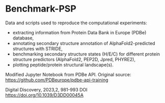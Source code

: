 # Benchmark-PSP
Data and scripts used to reproduce the computational experiments: 
- extracting information from Protein Data Bank in Europe (PDBe) database, 
- annotating secondary structure annotation of AlphaFold2-predicted structures with STRIDE, 
- benchmarking secondary structure states (H/E/C) for different protein structure predictors 
(AlphaFold2, PEP2D, Jpred, PHYRE2), 
- plotting peptide/protein structural landscape(s).

Modified Jupyter Notebook from PDBe API. Original source:
 https://github.com/PDBeurope/pdbe-api-training

 Digital Discovery, 2023,2, 981-993
 DOI	https://doi.org/10.1039/D3DD00045A
